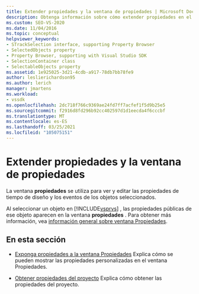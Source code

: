 ```yaml
---
title: Extender propiedades y la ventana de propiedades | Microsoft Docs
description: Obtenga información sobre cómo extender propiedades en el ventana Propiedades, que se usa para ver y editar las propiedades y los eventos de tiempo de diseño de los objetos seleccionados.
ms.custom: SEO-VS-2020
ms.date: 11/04/2016
ms.topic: conceptual
helpviewer_keywords:
- STrackSelection interface, supporting Property Browser
- SelectedObjects property
- Property Browser, supporting with Visual Studio SDK
- SelectionContainer class
- SelectableObjects property
ms.assetid: 1e925025-3d21-4cdb-a917-78db7bb78fe9
author: leslierichardson95
ms.author: lerich
manager: jmartens
ms.workload:
- vssdk
ms.openlocfilehash: 2dc718f766c9369ae24fd7ff7acfef1f5d9b25e5
ms.sourcegitcommit: f2916d8fd296b92cc402597d1d1eecda4f6cccbf
ms.translationtype: MT
ms.contentlocale: es-ES
ms.lasthandoff: 03/25/2021
ms.locfileid: "105075151"
---
```

# <a name="extend-properties-and-the-property-window"></a>Extender propiedades y la ventana de propiedades
La ventana **propiedades** se utiliza para ver y editar las propiedades de tiempo de diseño y los eventos de los objetos seleccionados.

 Al seleccionar un objeto en [!INCLUDE[vsprvs](../code-quality/includes/vsprvs_md.md)] , las propiedades públicas de ese objeto aparecen en la ventana **propiedades** . Para obtener más información, vea [información general sobre ventana Propiedades](../extensibility/internals/properties-window-overview.md).

## <a name="in-this-section"></a>En esta sección
- [Exponga propiedades a la ventana Propiedades](../extensibility/exposing-properties-to-the-properties-window.md) Explica cómo se pueden mostrar las propiedades personalizadas en el ventana Propiedades.

- [Obtener propiedades del proyecto](../extensibility/getting-project-properties.md) Explica cómo obtener las propiedades del proyecto.
